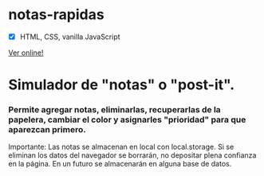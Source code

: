 # notas-rapidas

- [x] HTML, CSS, vanilla JavaScript

<a href="https://delightful-yeot-93cbb8.netlify.app/" target="_blank">Ver online!</a>

# Simulador de "notas" o "post-it".
### Permite agregar notas, eliminarlas, recuperarlas de la papelera, cambiar el color y asignarles "prioridad" para que aparezcan primero.



Importante:
Las notas se almacenan en local con local.storage. Si se eliminan los datos del navegador se borrarán, no depositar plena confianza en la página. En un futuro se almacenarán en alguna base de datos.